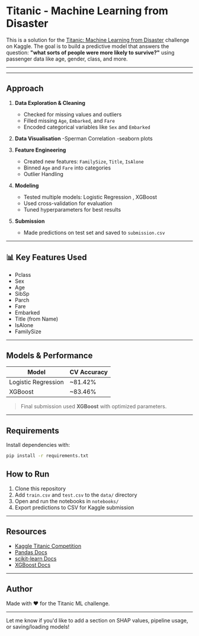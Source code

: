 # Titanic - Machine Learning from Disaster

This is a solution for the [Titanic: Machine Learning from Disaster](https://www.kaggle.com/competitions/titanic) challenge on Kaggle. The goal is to build a predictive model that answers the question: **"what sorts of people were more likely to survive?"** using passenger data like age, gender, class, and more.

---


---

## Approach

1. **Data Exploration & Cleaning**
   - Checked for missing values and outliers
   - Filled missing `Age`, `Embarked`, and `Fare`
   - Encoded categorical variables like `Sex` and `Embarked`

2. **Data Visualisation**
   -Sperman Correlation
   -seaborn plots
   

2. **Feature Engineering**
   - Created new features: `FamilySize`, `Title`, `IsAlone`
   - Binned `Age` and `Fare` into categories
   - Outlier Handling

3. **Modeling**
   - Tested multiple models: Logistic Regression , XGBoost
   - Used cross-validation for evaluation
   - Tuned hyperparameters for best results

4. **Submission**
   - Made predictions on test set and saved to `submission.csv`

---

## 📊 Key Features Used

- Pclass
- Sex
- Age
- SibSp
- Parch
- Fare
- Embarked
- Title (from Name)
- IsAlone
- FamilySize

---

## Models & Performance

| Model              | CV Accuracy   |
|--------------------|---------------|
| Logistic Regression| ~81.42%       |
| XGBoost            | ~83.46%       |

> Final submission used **XGBoost** with optimized parameters.

---

## Requirements

Install dependencies with:

```bash
pip install -r requirements.txt
```
## How to Run

1. Clone this repository  
2. Add `train.csv` and `test.csv` to the `data/` directory  
3. Open and run the notebooks in `notebooks/`  
4. Export predictions to CSV for Kaggle submission  

---

## Resources

- [Kaggle Titanic Competition](https://www.kaggle.com/competitions/titanic)  
- [Pandas Docs](https://pandas.pydata.org/)  
- [scikit-learn Docs](https://scikit-learn.org/)  
- [XGBoost Docs](https://xgboost.readthedocs.io/)  

---

## Author

Made with ❤️ for the Titanic ML challenge.

---

Let me know if you'd like to add a section on SHAP values, pipeline usage, or saving/loading models!


